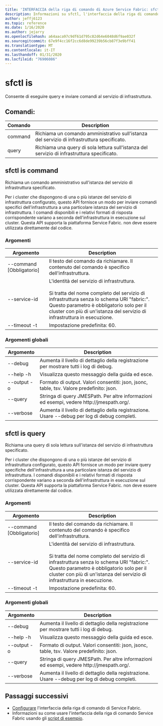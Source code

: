 ```yaml
---
title: 'INTERFACCIA della riga di comando di Azure Service Fabric: sfctl'
description: Informazioni su sfctl, l'interfaccia della riga di comando di Azure Service Fabric. Include un elenco di comandi per la gestione dell'infrastruttura.
author: jeffj6123
ms.topic: reference
ms.date: 1/16/2020
ms.author: jejarry
ms.openlocfilehash: a64aaca97c9df61d795c82d64e6048d6f9ae032f
ms.sourcegitcommit: 67e9f4cc16f2cc6d8de99239b56cb87f3e9bff41
ms.translationtype: MT
ms.contentlocale: it-IT
ms.lasthandoff: 01/31/2020
ms.locfileid: "76906086"
---
```

# <a name="sfctl-is"></a>sfctl is
Consente di eseguire query e inviare comandi al servizio di infrastruttura.

## <a name="commands"></a>Comandi:

|Comando|Description|
| --- | --- |
| command | Richiama un comando amministrativo sull'istanza del servizio di infrastruttura specificato. |
| query | Richiama una query di sola lettura sull'istanza del servizio di infrastruttura specificato. |

## <a name="sfctl-is-command"></a>sfctl is command
Richiama un comando amministrativo sull'istanza del servizio di infrastruttura specificato.

Per i cluster che dispongono di una o più istanze del servizio di infrastruttura configurato, questo API fornisce un modo per inviare comandi specifici dell'infrastruttura a una particolare istanza del servizio di infrastruttura. I comandi disponibili e i relativi formati di risposta corrispondente variano a seconda dell'infrastruttura in esecuzione sul cluster. Questa API supporta la piattaforma Service Fabric. non deve essere utilizzata direttamente dal codice.

### <a name="arguments"></a>Argomenti

|Argomento|Description|
| --- | --- |
| --command [Obbligatorio] | Il testo del comando da richiamare. Il contenuto del comando è specifico dell'infrastruttura. |
| --service-id | L'identità del servizio di infrastruttura. <br><br> Si tratta del nome completo del servizio di infrastruttura senza lo schema URI "fabric\:". Questo parametro è obbligatorio solo per il cluster con più di un'istanza del servizio di infrastruttura in esecuzione. |
| --timeout -t | Impostazione predefinita\: 60. |

### <a name="global-arguments"></a>Argomenti globali

|Argomento|Description|
| --- | --- |
| --debug | Aumenta il livello di dettaglio della registrazione per mostrare tutti i log di debug. |
| --help -h | Visualizza questo messaggio della guida ed esce. |
| --output -o | Formato di output.  Valori consentiti\: json, jsonc, table, tsv.  Valore predefinito\: json. |
| --query | Stringa di query JMESPath. Per altre informazioni ed esempi, vedere http\://jmespath.org/. |
| --verbose | Aumenta il livello di dettaglio della registrazione. Usare --debug per log di debug completi. |

## <a name="sfctl-is-query"></a>sfctl is query
Richiama una query di sola lettura sull'istanza del servizio di infrastruttura specificato.

Per i cluster che dispongono di una o più istanze del servizio di infrastruttura configurato, questo API fornisce un modo per inviare query specifiche dell'infrastruttura a una particolare istanza del servizio di infrastruttura. I comandi disponibili e i relativi formati di risposta corrispondente variano a seconda dell'infrastruttura in esecuzione sul cluster. Questa API supporta la piattaforma Service Fabric. non deve essere utilizzata direttamente dal codice.

### <a name="arguments"></a>Argomenti

|Argomento|Description|
| --- | --- |
| --command [Obbligatorio] | Il testo del comando da richiamare. Il contenuto del comando è specifico dell'infrastruttura. |
| --service-id | L'identità del servizio di infrastruttura. <br><br> Si tratta del nome completo del servizio di infrastruttura senza lo schema URI "fabric\:". Questo parametro è obbligatorio solo per il cluster con più di un'istanza del servizio di infrastruttura in esecuzione. |
| --timeout -t | Impostazione predefinita\: 60. |

### <a name="global-arguments"></a>Argomenti globali

|Argomento|Description|
| --- | --- |
| --debug | Aumenta il livello di dettaglio della registrazione per mostrare tutti i log di debug. |
| --help -h | Visualizza questo messaggio della guida ed esce. |
| --output -o | Formato di output.  Valori consentiti\: json, jsonc, table, tsv.  Valore predefinito\: json. |
| --query | Stringa di query JMESPath. Per altre informazioni ed esempi, vedere http\://jmespath.org/. |
| --verbose | Aumenta il livello di dettaglio della registrazione. Usare --debug per log di debug completi. |


## <a name="next-steps"></a>Passaggi successivi
- [Configurare](service-fabric-cli.md) l'interfaccia della riga di comando di Service Fabric.
- Informazioni su come usare l'interfaccia della riga di comando Service Fabric usando gli [script di esempio](/azure/service-fabric/scripts/sfctl-upgrade-application).
